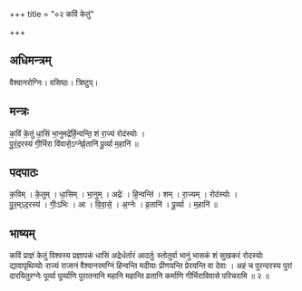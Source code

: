 +++
title = "०२ कविं केतुं"

+++
## अधिमन्त्रम्
वैश्वानरोग्निः। वसिष्ठः। त्रिष्टुप्।

## मन्त्रः
क॒विं के॒तुं धा॒सिं भा॒नुमद्रे॑र्हि॒न्वन्ति॒ शं रा॒ज्यं रोद॑स्योः ।  
पु॒रं॒द॒रस्य॑ गी॒र्भिरा वि॑वासे॒ऽग्नेर्व्र॒तानि॑ पू॒र्व्या म॒हानि॑ ॥

## पदपाठः
क॒विम् । के॒तुम् । धा॒सिम् । भा॒नुम् । अद्रेः॑ । हि॒न्वन्ति॑ । शम् । रा॒ज्यम् । रोद॑स्योः ।  
पु॒र॒म्ऽद॒रस्य॑ । गीः॒ऽभिः । आ । वि॒वा॒से॒ । अ॒ग्नेः । व्र॒तानि॑ । पू॒र्व्या । म॒हानि॑ ॥

## भाष्यम्
कविं प्राज्ञं केतुं विश्वस्य प्रज्ञापकं धासिं अद्रेर्धर्तारं आदर्तुः स्तोतुर्वा भानुं भासकं शं सुखकरं रोदस्योः द्यावापृथिव्योः राज्यं राजानं वैश्वानरमग्निं हिन्वन्ति मदीयाः प्रीणयन्ति प्रेरयन्ति वा देवाः । अहं च पुरन्दरस्य पुरां दारयितुरग्नेः पूर्व्या पूर्व्याणि पुरातनानि महानि महान्ति व्रतानि कर्माणि गीर्भिराविवासे परिचरामि ॥ २ ॥